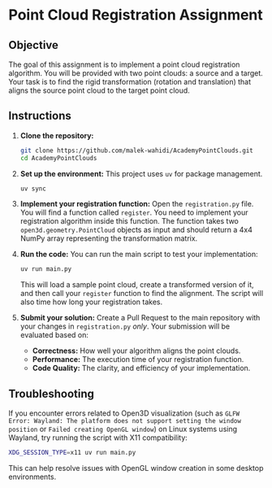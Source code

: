 # Point Cloud Registration Assignment

## Objective

The goal of this assignment is to implement a point cloud registration algorithm. You will be provided with two point clouds: a source and a target. Your task is to find the rigid transformation (rotation and translation) that aligns the source point cloud to the target point cloud.

## Instructions

1.  **Clone the repository:**
    ```bash
    git clone https://github.com/malek-wahidi/AcademyPointClouds.git
    cd AcademyPointClouds
    ```

2.  **Set up the environment:**
    This project uses `uv` for package management.
    ```bash
    uv sync
    ```

3.  **Implement your registration function:**
    Open the `registration.py` file. You will find a function called `register`. You need to implement your registration algorithm inside this function. The function takes two `open3d.geometry.PointCloud` objects as input and should return a 4x4 NumPy array representing the transformation matrix.

4.  **Run the code:**
    You can run the main script to test your implementation:
    ```bash
    uv run main.py
    ```
    This will load a sample point cloud, create a transformed version of it, and then call your `register` function to find the alignment. The script will also time how long your registration takes.

5.  **Submit your solution:**
    Create a Pull Request to the main repository with your changes in `registration.py` *only*. Your submission will be evaluated based on:
    *   **Correctness:** How well your algorithm aligns the point clouds.
    *   **Performance:** The execution time of your registration function.
    *   **Code Quality:** The clarity, and efficiency of your implementation.

## Troubleshooting

If you encounter errors related to Open3D visualization (such as `GLFW Error: Wayland: The platform does not support setting the window position` or `Failed creating OpenGL window`) on Linux systems using Wayland, try running the script with X11 compatibility:

```bash
XDG_SESSION_TYPE=x11 uv run main.py
```

This can help resolve issues with OpenGL window creation in some desktop environments.